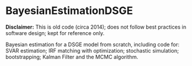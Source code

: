# BayesianEstimationDSGE
**Disclaimer:** This is old code (circa 2014); does not follow best practices in software design; kept for reference only.

Bayesian estimation for a DSGE model from scratch, including code for: SVAR estimation; IRF matching with optimization; stochastic simulation; bootstrapping; Kalman Filter and the MCMC algorithm.


